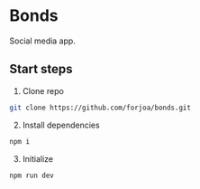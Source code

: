 # Bonds

Social media app.

## Start steps

1. Clone repo

```bash
git clone https://github.com/forjoa/bonds.git
```

2. Install dependencies

```bash
npm i
```

3. Initialize

```bash
npm run dev
```
